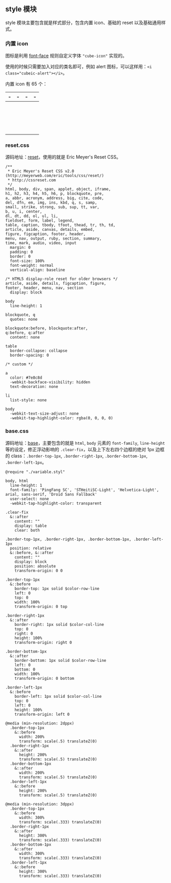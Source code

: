 ## style 模块

style 模块主要包含就是样式部分，包含内置 icon、基础的 reset 以及基础通用样式。


### 内置 icon

图标是利用 [font-face](https://developer.mozilla.org/en-US/docs/Web/CSS/@font-face) 规则自定义字体 `"cube-icon"` 实现的。

使用的时候只需要加入对应的类名即可，例如 alert 图标，可以这样用：`<i class="cubeic-alert"></i>`。

内置 icon 有 65 个：

| - | - | - | - |
| :-: | :-: | :-: | :-: |
| <i class="cubeic-eye-invisible"></i> | <i class="cubeic-eye-visible"></i> | <i class="cubeic-person"></i> | <i class="cubeic-select"></i> |
| <i class="cubeic-pulldown"></i> | <i class="cubeic-pullup"></i> | <i class="cubeic-back"></i> | <i class="cubeic-arrow"></i> |
| <i class="cubeic-more"></i> | <i class="cubeic-close"></i> | <i class="cubeic-warn"></i> | <i class="cubeic-question"></i> |
| <i class="cubeic-right"></i> | <i class="cubeic-wrong"></i> | <i class="cubeic-add"></i> | <i class="cubeic-remove"></i> |
| <i class="cubeic-info"></i> | <i class="cubeic-share"></i> | <i class="cubeic-no-wifi"></i> | <i class="cubeic-wifi"></i> |
| <i class="cubeic-sad"></i> | <i class="cubeic-smile"></i> | <i class="cubeic-game"></i> | <i class="cubeic-email"></i> |
| <i class="cubeic-hot"></i> | <i class="cubeic-notification"></i> | <i class="cubeic-delete"></i> | <i class="cubeic-vip"></i> |
| <i class="cubeic-mute"></i> | <i class="cubeic-volume"></i> | <i class="cubeic-good"></i> | <i class="cubeic-bad"></i> |
| <i class="cubeic-mobile-phone"></i> | <i class="cubeic-aim"></i> | <i class="cubeic-navigation"></i> | <i class="cubeic-safe-pay"></i> |
| <i class="cubeic-tag"></i> | <i class="cubeic-lock"></i> | <i class="cubeic-unlock"></i> | <i class="cubeic-edit"></i> |
| <i class="cubeic-scan"></i> | <i class="cubeic-qr-code"></i> | <i class="cubeic-calendar"></i> | <i class="cubeic-time"></i> |
| <i class="cubeic-red-packet"></i> | <i class="cubeic-star"></i> | <i class="cubeic-setting"></i> | <i class="cubeic-home"></i> |
| <i class="cubeic-credit-card"></i> | <i class="cubeic-mall"></i> | <i class="cubeic-microphone"></i> | <i class="cubeic-search"></i> |
| <i class="cubeic-danger"></i> | <i class="cubeic-alert"></i> | <i class="cubeic-picture"></i> | <i class="cubeic-message"></i> |
| <i class="cubeic-phone"></i> | <i class="cubeic-location"></i> | <i class="cubeic-like"></i> | <i class="cubeic-camera"></i> |
| <i class="cubeic-square-right"></i> | <i class="cubeic-square-border"></i> | <i class="cubeic-round-border"></i> | <i class="cubeic-ok"></i> ||
| <i class="cubeic-important"></i> |  |  |  |

### reset.css

源码地址：[reset](https://github.com/didi/cube-ui/blob/master/src/common/stylus/reset.styl)，使用的就是 Eric Meyer's Reset CSS。

```stylus
/**
 * Eric Meyer's Reset CSS v2.0 (http://meyerweb.com/eric/tools/css/reset/)
 * http://cssreset.com
 */
html, body, div, span, applet, object, iframe,
h1, h2, h3, h4, h5, h6, p, blockquote, pre,
a, abbr, acronym, address, big, cite, code,
del, dfn, em, img, ins, kbd, q, s, samp,
small, strike, strong, sub, sup, tt, var,
b, u, i, center,
dl, dt, dd, ol, ul, li,
fieldset, form, label, legend,
table, caption, tbody, tfoot, thead, tr, th, td,
article, aside, canvas, details, embed,
figure, figcaption, footer, header,
menu, nav, output, ruby, section, summary,
time, mark, audio, video, input
  margin: 0
  padding: 0
  border: 0
  font-size: 100%
  font-weight: normal
  vertical-align: baseline

/* HTML5 display-role reset for older browsers */
article, aside, details, figcaption, figure,
footer, header, menu, nav, section
  display: block

body
  line-height: 1

blockquote, q
  quotes: none

blockquote:before, blockquote:after,
q:before, q:after
  content: none

table
  border-collapse: collapse
  border-spacing: 0

/* custom */

a
  color: #7e8c8d
  -webkit-backface-visibility: hidden
  text-decoration: none

li
  list-style: none

body
  -webkit-text-size-adjust: none
  -webkit-tap-highlight-color: rgba(0, 0, 0, 0)
```

### base.css

源码地址：[base](https://github.com/didi/cube-ui/blob/master/src/common/stylus/base.styl)，主要包含的就是 `html`, `body` 元素的 `font-family`, `line-height` 等的设定，修正浮动影响的 `.clear-fix`，以及上下左右四个边框的绝对 1px 边框的 class：`.border-top-1px`, `.border-right-1px`, `.border-bottom-1px`, `.border-left-1px`。

```stylus
@require "./variable.styl"

body, html
  line-height: 1
  font-family: 'PingFang SC', 'STHeitiSC-Light', 'Helvetica-Light', arial, sans-serif, 'Droid Sans Fallback'
  user-select: none
  -webkit-tap-highlight-color: transparent

.clear-fix
  &::after
    content: ""
    display: table
    clear: both

.border-top-1px, .border-right-1px, .border-bottom-1px, .border-left-1px
  position: relative
  &::before, &::after
    content: ""
    display: block
    position: absolute
    transform-origin: 0 0

.border-top-1px
  &::before
    border-top: 1px solid $color-row-line
    left: 0
    top: 0
    width: 100%
    transform-origin: 0 top

.border-right-1px
  &::after
    border-right: 1px solid $color-col-line
    top: 0
    right: 0
    height: 100%
    transform-origin: right 0

.border-bottom-1px
  &::after
    border-bottom: 1px solid $color-row-line
    left: 0
    bottom: 0
    width: 100%
    transform-origin: 0 bottom

.border-left-1px
  &::before
    border-left: 1px solid $color-col-line
    top: 0
    left: 0
    height: 100%
    transform-origin: left 0

@media (min-resolution: 2dppx)
  .border-top-1px
    &::before
      width: 200%
      transform: scale(.5) translateZ(0)
  .border-right-1px
    &::after
      height: 200%
      transform: scale(.5) translateZ(0)
  .border-bottom-1px
    &::after
      width: 200%
      transform: scale(.5) translateZ(0)
  .border-left-1px
    &::before
      height: 200%
      transform: scale(.5) translateZ(0)

@media (min-resolution: 3dppx)
  .border-top-1px
    &::before
      width: 300%
      transform: scale(.333) translateZ(0)
  .border-right-1px
    &::after
      height: 300%
      transform: scale(.333) translateZ(0)
  .border-bottom-1px
    &::after
      width: 300%
      transform: scale(.333) translateZ(0)
  .border-left-1px
    &::before
      height: 300%
      transform: scale(.333) translateZ(0)
```
